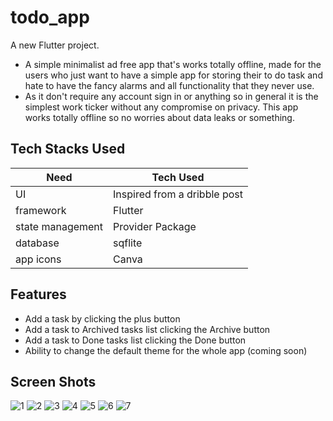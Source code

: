 # todo_app

A new Flutter project.

- A simple minimalist ad free app that's works totally offline, made for the users who just want to have a simple app for storing their to do task and hate to have the fancy alarms and all functionality that they never use.
- As it don't require any account sign in or anything so in general it is the simplest work ticker without any compromise on privacy.
This app works totally offline so no worries about data leaks or something.

## Tech Stacks Used

 Need | Tech Used 
 --- | --- 
 UI | Inspired from a dribble post 
 framework | Flutter
 state management | Provider Package
 database | sqflite
 app icons | Canva

## Features

- Add a task by clicking the plus button
- Add a task to Archived tasks list clicking the Archive button
- Add a task to Done tasks list clicking the Done button
- Ability to change the default theme for the whole app (coming soon)

## Screen Shots
![1](https://user-images.githubusercontent.com/28659588/143641212-409fa2b7-3261-4e47-a77b-cf4fc1df1710.png)
![2](https://user-images.githubusercontent.com/28659588/143641194-d63640a5-a405-4ead-93d6-d96a5deb30ea.png)
![3](https://user-images.githubusercontent.com/28659588/143641177-95d12f88-6f74-45b9-b3fa-349358607b94.png)
![4](https://user-images.githubusercontent.com/28659588/143641161-6150d0ac-af81-477a-b7f5-fce99c6e34cf.png)
![5](https://user-images.githubusercontent.com/28659588/143641144-7515d643-773d-4640-add2-ecf7a342686a.png)
![6](https://user-images.githubusercontent.com/28659588/143641128-071cb7a5-1b58-4160-afa0-1d0d073c59bd.png)
![7](https://user-images.githubusercontent.com/28659588/143641087-98b29372-2309-4d1c-a53e-c7257e6cd39b.png)
